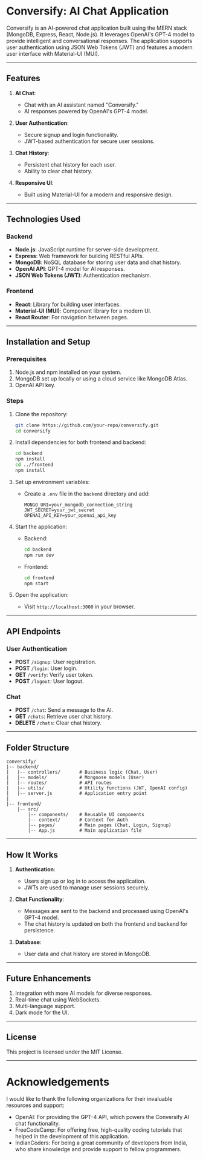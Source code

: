 # Conversify: AI Chat Application

Conversify is an AI-powered chat application built using the MERN stack (MongoDB, Express, React, Node.js). It leverages OpenAI's GPT-4 model to provide intelligent and conversational responses. The application supports user authentication using JSON Web Tokens (JWT) and features a modern user interface with Material-UI (MUI).

---

## Features

1. **AI Chat**:
   - Chat with an AI assistant named "Conversify."
   - AI responses powered by OpenAI's GPT-4 model.

2. **User Authentication**:
   - Secure signup and login functionality.
   - JWT-based authentication for secure user sessions.

3. **Chat History**:
   - Persistent chat history for each user.
   - Ability to clear chat history.

4. **Responsive UI**:
   - Built using Material-UI for a modern and responsive design.

---

## Technologies Used

### Backend
- **Node.js**: JavaScript runtime for server-side development.
- **Express**: Web framework for building RESTful APIs.
- **MongoDB**: NoSQL database for storing user data and chat history.
- **OpenAI API**: GPT-4 model for AI responses.
- **JSON Web Tokens (JWT)**: Authentication mechanism.

### Frontend
- **React**: Library for building user interfaces.
- **Material-UI (MUI)**: Component library for a modern UI.
- **React Router**: For navigation between pages.

---

## Installation and Setup

### Prerequisites
1. Node.js and npm installed on your system.
2. MongoDB set up locally or using a cloud service like MongoDB Atlas.
3. OpenAI API key.

### Steps

1. Clone the repository:
   ```bash
   git clone https://github.com/your-repo/conversify.git
   cd conversify
   ```

2. Install dependencies for both frontend and backend:
   ```bash
   cd backend
   npm install
   cd ../frontend
   npm install
   ```

3. Set up environment variables:
   - Create a `.env` file in the `backend` directory and add:
     ```env
     MONGO_URI=your_mongodb_connection_string
     JWT_SECRET=your_jwt_secret
     OPENAI_API_KEY=your_openai_api_key
     ```

4. Start the application:
   - Backend:
     ```bash
     cd backend
     npm run dev
     ```
   - Frontend:
     ```bash
     cd frontend
     npm start
     ```

5. Open the application:
   - Visit `http://localhost:3000` in your browser.

---

## API Endpoints

### User Authentication
- **POST** `/signup`: User registration.
- **POST** `/login`: User login.
- **GET** `/verify`: Verify user token.
- **POST** `/logout`: User logout.

### Chat
- **POST** `/chat`: Send a message to the AI.
- **GET** `/chats`: Retrieve user chat history.
- **DELETE** `/chats`: Clear chat history.

---

## Folder Structure

```
conversify/
|-- backend/
|   |-- controllers/       # Business logic (Chat, User)
|   |-- models/            # Mongoose models (User)
|   |-- routes/            # API routes
|   |-- utils/             # Utility functions (JWT, OpenAI config)
|   |-- server.js          # Application entry point
|
|-- frontend/
    |-- src/
        |-- components/    # Reusable UI components
        |-- context/       # Context for Auth
        |-- pages/         # Main pages (Chat, Login, Signup)
        |-- App.js         # Main application file
```

---

## How It Works

1. **Authentication**:
   - Users sign up or log in to access the application.
   - JWTs are used to manage user sessions securely.

2. **Chat Functionality**:
   - Messages are sent to the backend and processed using OpenAI's GPT-4 model.
   - The chat history is updated on both the frontend and backend for persistence.

3. **Database**:
   - User data and chat history are stored in MongoDB.

---

## Future Enhancements

1. Integration with more AI models for diverse responses.
2. Real-time chat using WebSockets.
3. Multi-language support.
4. Dark mode for the UI.

---

## License

This project is licensed under the MIT License.

---
# Acknowledgements

I would like to thank the following organizations for their invaluable resources and support:

- OpenAI: For providing the GPT-4 API, which powers the Conversify AI chat functionality.
- FreeCodeCamp: For offering free, high-quality coding tutorials that helped in the development of this application.
- IndianCoders: For being a great community of developers from India, who share knowledge and provide support to fellow programmers.
